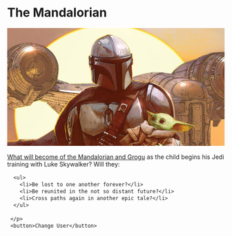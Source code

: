<!DOCTYPE html>
<html>
   <head>
      <meta charset="utf-8">
      <title>The Mandalorian</title>
      <link href="styles/style.css" rel="stylesheet">
      <link rel="preconnect" href="https://fonts.gstatic.com">
      <link href="https://fonts.googleapis.com/css2?family=Teko:wght@500&display=swap" rel="stylesheet">
   </head>
   <body>
    <h1>The Mandalorian</h1>
     <img src="images/art-of-mandalorian-final-cover_2.jpg" alt="The Mandalorian looks into the distance while holding Grogu, with the Razor Crest as backdrop.">
     <p>
      <a href="https://www.forbes.com/sites/danidiplacido/2020/12/20/whats-next-for-the-mandalorian-and-baby-yoda/?sh=5dc8c3a942f7" target="_blank">What will become of the Mandalorian and Grogu</a> as the child begins his Jedi training with Luke Skywalker? Will they:

      <ul>
        <li>Be lost to one another forever?</li>
        <li>Be reunited in the not so distant future?</li>
        <li>Cross paths again in another epic tale?</li>
      </ul>

     </p>
     <button>Change User</button>

   <script src="scripts/main.js"></script>
   </body>
</html>
